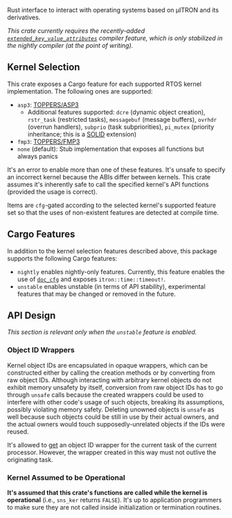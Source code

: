 Rust interface to interact with operating systems based on μITRON and its derivatives.

*This crate currently requires the recently-added [`extended_key_value_attributes`] compiler feature, which is only stabilized in the nightly compiler (at the point of writing).*

[`extended_key_value_attributes`]: https://caniuse.rs/features/extended_key_value_attrs

## Kernel Selection

This crate exposes a Cargo feature for each supported RTOS kernel
implementation. The following ones are supported:

 - `asp3`: [TOPPERS/ASP3](https://toppers.jp/asp3-kernel.html)
     - Additional features supported: `dcre` (dynamic object creation), `rstr_task` (restricted tasks), `messagebuf` (message buffers), `ovrhdr` (overrun handlers), `subprio` (task subpriorities), `pi_mutex` (priority inheritance; this is a [SOLID] extension)
 - `fmp3`: [TOPPERS/FMP3](https://toppers.jp/fmp3-kernel.html)
 - `none` (default): Stub implementation that exposes all functions but always panics

It's an error to enable more than one of these features. It's unsafe to specify an incorrect kernel because the ABIs differ between kernels. This crate assumes it's inherently safe to call the specified kernel's API functions (provided the usage is correct).

Items are `cfg`-gated according to the selected kernel's supported feature set so that the uses of non-existent features are detected at compile time.

[SOLID]: https://solid.kmckk.com/SOLID/

## Cargo Features

In addition to the kernel selection features described above, this package
supports the following Cargo features:

 - `nightly` enables nightly-only features. Currently, this feature enables the use of [`doc_cfg`] and exposes `itron::time::timeout!`.
 - `unstable` enables unstable (in terms of API stability), experimental features that may be changed or removed in the future.

[`doc_cfg`]: https://doc.rust-lang.org/unstable-book/language-features/doc-cfg.html

## API Design

*This section is relevant only when the `unstable` feature is enabled.*

### Object ID Wrappers

Kernel object IDs are encapsulated in opaque wrappers, which can be constructed either by calling the creation methods or by converting from raw object IDs. Although interacting with arbitrary kernel objects do not exhibit memory unsafety by itself, conversion from raw object IDs has to go through `unsafe` calls because the created wrappers could be used to interfere with other code's usage of such objects, breaking its assumptions, possibly violating memory safety. Deleting unowned objects is `unsafe` as well because such objects could be still in use by their actual owners, and the actual owners would touch supposedly-unrelated objects if the IDs were reused.

It's allowed to [get] an object ID wrapper for the current task of the current processor. However, the wrapper created in this way must not outlive the originating task.

[get]: crate::task::current

### Kernel Assumed to be Operational

**It's assumed that this crate's functions are called while the kernel is operational** (i.e., `sns_ker` returns `FALSE`). It's up to application programmers to make sure they are not called inside initialization or termination routines.
